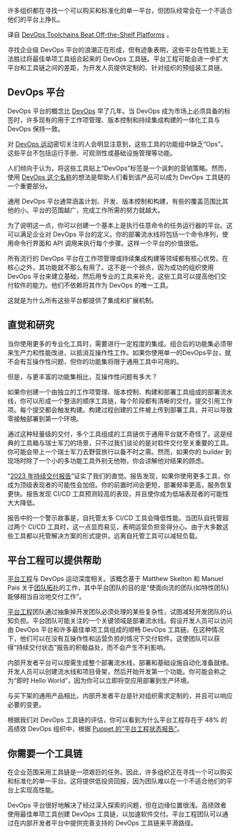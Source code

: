 <!-- 
# DevOps工具链胜过现成平台
https://cdn.thenewstack.io/media/2023/08/2a175afd-toolbox-1024x576.jpg
Image from Yuriy2012 on Shutterstock
-->

许多组织都在寻找一个可以购买和标准化的单一平台，但团队经常会在一个不适合他们的平台上挣扎。

译自 [DevOps Toolchains Beat Off-the-Shelf Platforms](https://thenewstack.io/devops-toolchains-beat-off-the-shelf-platforms/) 。

寻找企业级 DevOps 平台的浪潮正在形成，但有迹象表明，这些平台在性能上无法胜过将最佳单项工具组合起来的 DevOps 工具链。平台工程可能会进一步扩大平台和工具链之间的差距，为开发人员提供定制的、针对组织的预组装工具链。

## DevOps 平台

DevOps 平台的概念比 [DevOps](https://thenewstack.io/devops/) 早了几年。当 DevOps 成为市场上必须具备的标签时，许多现有的用于工作项管理、版本控制和持续集成构建的一体化工具与 DevOps 保持一致。

对 [DevOps 运动](https://thenewstack.io/devops/)密切关注的人会明显注意到，这些工具的功能组中缺乏“Ops”。这些平台不包括运行手册、可观测性或基础设施管理等功能。

人们倾向于认为，将这些工具贴上“DevOps”标签是一个讽刺的营销策略。然而，使用 [DevOps 这个名称](https://roadmap.sh/devops)的想法是帮助人们看到该产品可以成为 DevOps 工具链的一个重要部分。

通用 DevOps 平台通常涵盖计划、开发、版本控制和构建，有些的覆盖范围比其他的小。平台的范围越广，完成工作所需的努力就越大。

为了说明这一点，你可以创建一个基本上是执行任意命令的任务运行器的平台。这可以满足企业对 DevOps 平台的定义。你的部署流水线将包括一个命令序列，使用命令行界面和 API 调用来执行每个步骤。这样一个平台的价值很低。

所有流行的 DevOps 平台在工作项管理或持续集成构建等领域都有核心优势。在核心之外，其功能就不那么有用了。这不是一个弱点，因为成功的组织使用 DevOps 平台来建立基础，然后用专业的工具来补充，这些工具可以提高他们交付软件的能力。他们不依赖将其作为 DevOps 的唯一工具。

这就是为什么所有这些平台都提供了集成和扩展机制。

## 直觉和研究

当你使用更多的专业化工具时，需要进行一定程度的集成。组合后的功能集必须带来生产力和性能改进，以抵消互操作性工作。如果你使用单一的DevOps平台，就不会有互操作性问题，但你的功能集将限于通用工具中可用的。

但是，与更丰富的功能集相比，互操作性问题有多大？

如果你创建一个由独立的工作项管理、版本控制、构建和部署工具组成的部署流水线，你可以形成一个整洁的顺序工具链，每个阶段都有清晰的交付。提交引用工作项。每个提交都会触发构建。构建过程创建的工件被上传到部署工具，并可以导致零接触部署到第一个环境。

通过这种轻量级的交付，多个工具组成的工具链优于通用平台就不奇怪了。这是经典的工具箱与瑞士军刀的场景，只不过我们谈论的是对软件交付至关重要的工具。你可能会带上一个瑞士军刀去野营旅行以备不时之需。然而，如果你的 builder 到现场时除了一个小的多功能工具外别无他物，你会谅解他对结果的顾虑。

“[2023 年持续交付报告](https://cd.foundation/state-of-cd-2023/)”证实了我们的直觉。报告发现，如果你使用更多工具，你成为顶级表现者的可能性会加倍。你的前置时间会更短，部署频率更高，服务恢复更快。报告发现 CI/CD 工具预测较高的表现，并且使你成为低端表现者的可能性大大降低。

报告中的一个警示故事是，自托管太多 CI/CD 工具会降低性能。当团队自托管超过两个 CI/CD 工具时，这一点显而易见，表明运营负担变得分心。由于大多数这些工具都以托管解决方案的形式提供，远离自托管工具可以减轻负载。

## 平台工程可以提供帮助

[平台工程](https://thenewstack.io/platform-engineering/)与 DevOps 运动深度相关。该概念基于 Matthew Skelton 和 Manuel Pais 关于[团队拓扑](https://teamtopologies.com/)的工作，其中平台团队的目的是“使面向流的团队(如特性团队)能够相当自治地交付工作”。

[平台工程](https://thenewstack.io/platform-engineering/)团队通过抽象掉开发团队必须处理的某些复杂性，试图减轻开发团队的认知负担。平台团队可能关注的一个关键领域是部署流水线。假设开发人员可以访问由 DevOps 平台和许多最佳单项工具组成的顺畅 DevOps 工具链。在这种情况下，他们可以在没有互操作性和运营负担的情况下交付软件。这使团队可以获得“持续交付状态”报告的积极益处，而不会产生不利影响。

内部开发者平台可以按需生成整个部署流水线，部署和基础设施自动化准备就绪。开发人员可以创建流水线和项目骨架，然后开始开发第一个功能。你可能会称之为“即时 Hello World”，因为你可以立即将空应用部署到生产环境。

与买下架的通用产品相比，内部开发者平台是针对组织需求定制的，并且可以响应必要的变更。

根据我们对 DevOps 工具链的评估，你可以看到为什么平台工程存在于 48% 的高绩效 DevOps 组织中，根据 [Puppet 的“平台工程状态报告”](https://www.puppet.com/resources/state-of-platform-engineering)。

## 你需要一个工具链

在企业范围采用工具链是一项艰巨的任务。因此，许多组织正在寻找一个可以购买和标准化的单一平台。这将提供低投资回报，因为团队难以在一个不适合他们的平台上实现高性能。

DevOps 平台很好地解决了经过深入探索的问题，但在边缘位置很浅。高绩效者使用最佳单项工具创建 DevOps 工具链，以加速软件交付。平台工程团队可以通过在内部开发者平台中提供完善支持的 DevOps 工具链来平滑路径。
